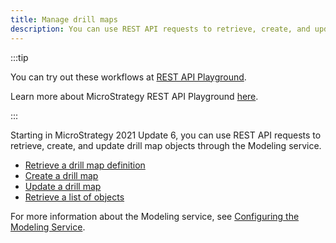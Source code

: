 ```yaml
---
title: Manage drill maps
description: You can use REST API requests to retrieve, create, and update drill map objects through the Modeling service.
---
```


<Available since="2021 Update 6" />

:::tip

You can try out these workflows at [REST API Playground](https://www.postman.com/microstrategysdk/workspace/microstrategy-rest-api/folder/16131298-675653f8-369b-425d-b730-a43e11b584bb?ctx=documentation).

Learn more about MicroStrategy REST API Playground [here](/docs/getting-started/playground.md).

:::

Starting in MicroStrategy 2021 Update 6, you can use REST API requests to retrieve, create, and update drill map objects through the Modeling service.

- [Retrieve a drill map definition](./retrieve-a-drill-map-definition.md)
- [Create a drill map](./create-a-drill-map.md)
- [Update a drill map](./update-a-drill-map.md)
- [Retrieve a list of objects](./retrieve-a-list-of-objects.md)

For more information about the Modeling service, see [Configuring the Modeling Service](https://www2.microstrategy.com/producthelp/2021/InstallConfig/en-us/Content/modeling_service.htm).

